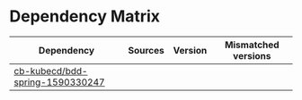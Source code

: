 # Dependency Matrix

Dependency | Sources | Version | Mismatched versions
---------- | ------- | ------- | -------------------
[cb-kubecd/bdd-spring-1590330247](https://github.com/cb-kubecd/bdd-spring-1590330247.git) |  | []() | 
